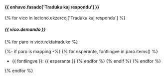 #### {{ enhavo.fasado['Traduku kaj respondu'] }}

{% for vico in leciono.ekzercoj['Traduku kaj respondu'] %}

##### {{ vico.demando }}

{% for paro in vico.rektatraduko  %}

  {%- if paro is mapping -%}
    {% for esperante, fontlingve in paro.items() %}
- {{ fontlingve }}: {{ esperante }}
    {% endfor %}
  {% endif %}
{% endfor %}

{% endfor %}
